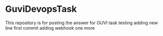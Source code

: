 # GuviDevopsTask
This repository is for posting the answer for GUVI task
testing
adding new line first commit 
adding 
webhook
one more
